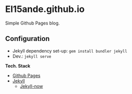 # El15ande.github.io

Simple Github Pages blog.

## Configuration

- Jekyll dependency set-up: `gem install bundler jekyll`
- Dev.: `jekyll serve`

**Tech. Stack**
- [Github Pages](https://pages.github.com/)
- [Jekyll](https://jekyllrb.com/)
  - [Jekyll-now](https://github.com/barryclark/jekyll-now)
